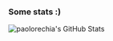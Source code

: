 ### Some stats :)
![paolorechia's GitHub Stats](https://github-readme-stats.vercel.app/api?username=paolorechia&count_private=false&theme=dark&show_icons=true)
<!--
**paolorechia/paolorechia** is a ✨ _special_ ✨ repository because its `README.md` (this file) appears on your GitHub profile.

Here are some ideas to get you started:

- 🔭 I’m currently working on ...
- 🌱 I’m currently learning ...
- 👯 I’m looking to collaborate on ...
- 🤔 I’m looking for help with ...
- 💬 Ask me about ...
- 📫 How to reach me: ...
- 😄 Pronouns: ...
- ⚡ Fun fact: ...
-->

